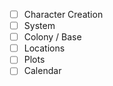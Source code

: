 - [ ] Character Creation
- [ ] System
- [ ] Colony / Base
- [ ] Locations
- [ ] Plots
- [ ] Calendar
